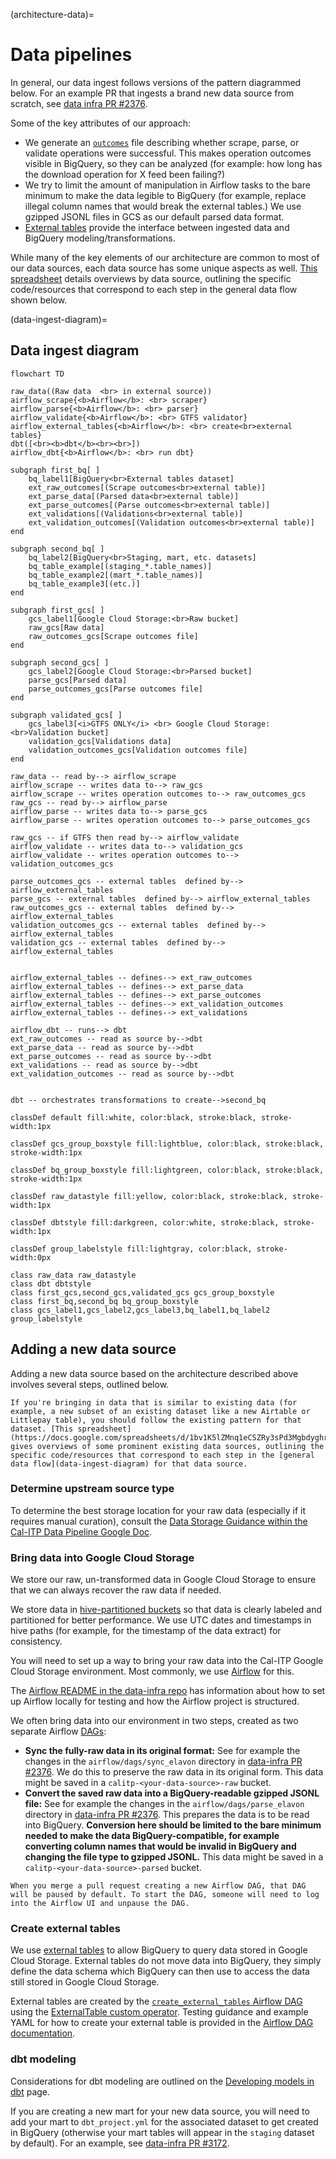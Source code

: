 (architecture-data)=

# Data pipelines

In general, our data ingest follows versions of the pattern diagrammed below. For an example PR that ingests a brand new data source from scratch, see [data infra PR #2376](https://github.com/cal-itp/data-infra/pull/2376).

Some of the key attributes of our approach:

- We generate an [`outcomes`](https://github.com/cal-itp/data-infra/blob/main/packages/calitp-data-infra/calitp_data_infra/storage.py#L418) file describing whether scrape, parse, or validate operations were successful. This makes operation outcomes visible in BigQuery, so they can be analyzed (for example: how long has the download operation for X feed been failing?)
- We try to limit the amount of manipulation in Airflow tasks to the bare minimum to make the data legible to BigQuery (for example, replace illegal column names that would break the external tables.) We use gzipped JSONL files in GCS as our default parsed data format.
- [External tables](https://cloud.google.com/bigquery/docs/external-data-sources#external_tables) provide the interface between ingested data and BigQuery modeling/transformations.

While many of the key elements of our architecture are common to most of our data sources, each data source has some unique aspects as well. [This spreadsheet](https://docs.google.com/spreadsheets/d/1bv1K5lZMnq1eCSZRy3sPd3MgbdyghrMl4u8HvjNjWPw/edit#gid=0) details overviews by data source, outlining the specific code/resources that correspond to each step in the general data flow shown below.

(data-ingest-diagram)=

## Data ingest diagram

```{mermaid}
flowchart TD

raw_data((Raw data  <br> in external source))
airflow_scrape{<b>Airflow</b>: <br> scraper}
airflow_parse{<b>Airflow</b>: <br> parser}
airflow_validate{<b>Airflow</b>: <br> GTFS validator}
airflow_external_tables{<b>Airflow</b>: <br> create<br>external tables}
dbt([<br><b>dbt</b><br><br>])
airflow_dbt{<b>Airflow</b>: <br> run dbt}

subgraph first_bq[ ]
    bq_label1[BigQuery<br>External tables dataset]
    ext_raw_outcomes[(Scrape outcomes<br>external table)]
    ext_parse_data[(Parsed data<br>external table)]
    ext_parse_outcomes[(Parse outcomes<br>external table)]
    ext_validations[(Validations<br>external table)]
    ext_validation_outcomes[(Validation outcomes<br>external table)]
end

subgraph second_bq[ ]
    bq_label2[BigQuery<br>Staging, mart, etc. datasets]
    bq_table_example[(staging_*.table_names)]
    bq_table_example2[(mart_*.table_names)]
    bq_table_example3[(etc.)]
end

subgraph first_gcs[ ]
    gcs_label1[Google Cloud Storage:<br>Raw bucket]
    raw_gcs[Raw data]
    raw_outcomes_gcs[Scrape outcomes file]
end

subgraph second_gcs[ ]
    gcs_label2[Google Cloud Storage:<br>Parsed bucket]
    parse_gcs[Parsed data]
    parse_outcomes_gcs[Parse outcomes file]
end

subgraph validated_gcs[ ]
    gcs_label3[<i>GTFS ONLY</i> <br> Google Cloud Storage:<br>Validation bucket]
    validation_gcs[Validations data]
    validation_outcomes_gcs[Validation outcomes file]
end

raw_data -- read by--> airflow_scrape
airflow_scrape -- writes data to--> raw_gcs
airflow_scrape -- writes operation outcomes to--> raw_outcomes_gcs
raw_gcs -- read by--> airflow_parse
airflow_parse -- writes data to--> parse_gcs
airflow_parse -- writes operation outcomes to--> parse_outcomes_gcs

raw_gcs -- if GTFS then read by--> airflow_validate
airflow_validate -- writes data to--> validation_gcs
airflow_validate -- writes operation outcomes to--> validation_outcomes_gcs

parse_outcomes_gcs -- external tables  defined by--> airflow_external_tables
parse_gcs -- external tables  defined by--> airflow_external_tables
raw_outcomes_gcs -- external tables  defined by--> airflow_external_tables
validation_outcomes_gcs -- external tables  defined by--> airflow_external_tables
validation_gcs -- external tables  defined by--> airflow_external_tables


airflow_external_tables -- defines--> ext_raw_outcomes
airflow_external_tables -- defines--> ext_parse_data
airflow_external_tables -- defines--> ext_parse_outcomes
airflow_external_tables -- defines--> ext_validation_outcomes
airflow_external_tables -- defines--> ext_validations

airflow_dbt -- runs--> dbt
ext_raw_outcomes -- read as source by-->dbt
ext_parse_data -- read as source by-->dbt
ext_parse_outcomes -- read as source by-->dbt
ext_validations -- read as source by-->dbt
ext_validation_outcomes -- read as source by-->dbt


dbt -- orchestrates transformations to create-->second_bq

classDef default fill:white, color:black, stroke:black, stroke-width:1px

classDef gcs_group_boxstyle fill:lightblue, color:black, stroke:black, stroke-width:1px

classDef bq_group_boxstyle fill:lightgreen, color:black, stroke:black, stroke-width:1px

classDef raw_datastyle fill:yellow, color:black, stroke:black, stroke-width:1px

classDef dbtstyle fill:darkgreen, color:white, stroke:black, stroke-width:1px

classDef group_labelstyle fill:lightgray, color:black, stroke-width:0px

class raw_data raw_datastyle
class dbt dbtstyle
class first_gcs,second_gcs,validated_gcs gcs_group_boxstyle
class first_bq,second_bq bq_group_boxstyle
class gcs_label1,gcs_label2,gcs_label3,bq_label1,bq_label2 group_labelstyle
```

## Adding a new data source

Adding a new data source based on the architecture described above involves several steps, outlined below.

```{note}
If you're bringing in data that is similar to existing data (for example, a new subset of an existing dataset like a new Airtable or Littlepay table), you should follow the existing pattern for that dataset. [This spreadsheet](https://docs.google.com/spreadsheets/d/1bv1K5lZMnq1eCSZRy3sPd3MgbdyghrMl4u8HvjNjWPw/edit#gid=0) gives overviews of some prominent existing data sources, outlining the specific code/resources that correspond to each step in the [general data flow](data-ingest-diagram) for that data source.
```

### Determine upstream source type

To determine the best storage location for your raw data (especially if it requires manual curation), consult the [Data Storage Guidance within the Cal-ITP Data Pipeline Google Doc](https://docs.google.com/document/d/1-l6c99UUZ0o3Ln9S_CAt7iitGHvriewWhKDftESE2Dw/edit).

### Bring data into Google Cloud Storage

We store our raw, un-transformed data in Google Cloud Storage to ensure that we can always recover the raw data if needed.

We store data in [hive-partitioned buckets](https://cloud.google.com/bigquery/docs/hive-partitioned-queries#supported_data_layouts) so that data is clearly labeled and partitioned for better performance. We use UTC dates and timestamps in hive paths (for example, for the timestamp of the data extract) for consistency.

You will need to set up a way to bring your raw data into the Cal-ITP Google Cloud Storage environment. Most commonly, we use [Airflow](https://airflow.apache.org/) for this.

The [Airflow README in the data-infra repo](https://github.com/cal-itp/data-infra/tree/main/airflow#readme) has information about how to set up Airflow locally for testing and how the Airflow project is structured.

We often bring data into our environment in two steps, created as two separate Airflow [DAGs](https://airflow.apache.org/docs/apache-airflow/stable/core-concepts/dags.html):

- **Sync the fully-raw data in its original format:** See for example the changes in the `airflow/dags/sync_elavon` directory in [data-infra PR #2376](https://github.com/cal-itp/data-infra/pull/2376/files). We do this to preserve the raw data in its original form. This data might be saved in a `calitp-<your-data-source>-raw` bucket.
- **Convert the saved raw data into a BigQuery-readable gzipped JSONL file:** See for example the changes in the `airflow/dags/parse_elavon` directory in [data-infra PR #2376](https://github.com/cal-itp/data-infra/pull/2376/files). This prepares the data is to be read into BigQuery. **Conversion here should be limited to the bare minimum needed to make the data BigQuery-compatible, for example converting column names that would be invalid in BigQuery and changing the file type to gzipped JSONL.** This data might be saved in a `calitp-<your-data-source>-parsed` bucket.

```{note}
When you merge a pull request creating a new Airflow DAG, that DAG will be paused by default. To start the DAG, someone will need to log into the Airflow UI and unpause the DAG. 
```

### Create external tables

We use [external tables](https://cloud.google.com/bigquery/docs/external-data-sources#external_tables) to allow BigQuery to query data stored in Google Cloud Storage. External tables do not move data into BigQuery, they simply define the data schema which BigQuery can then use to access the data still stored in Google Cloud Storage.

External tables are created by the [`create_external_tables` Airflow DAG](https://github.com/cal-itp/data-infra/tree/main/airflow/dags/create_external_tables) using the [ExternalTable custom operator](https://github.com/cal-itp/data-infra/blob/main/airflow/plugins/operators/external_table.py). Testing guidance and example YAML for how to create your external table is provided in the [Airflow DAG documentation](https://github.com/cal-itp/data-infra/tree/main/airflow/dags/create_external_tables#create_external_tables).

### dbt modeling

Considerations for dbt modeling are outlined on the [Developing models in dbt](developing-dbt-models) page.

If you are creating a new mart for your new data source, you will need to add your mart to `dbt_project.yml` for the associated dataset to get created in BigQuery (otherwise your mart tables will appear in the `staging` dataset by default). For an example, see [data-infra PR #3172](https://github.com/cal-itp/data-infra/pull/3172).
